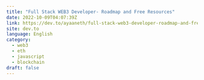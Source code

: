 ```yaml
---
title: "Full Stack WEB3 Developer- Roadmap and Free Resources"
date: 2022-10-09T04:07:39Z
link: https://dev.to/ayaaneth/full-stack-web3-developer-roadmap-and-free-resources-1chm?utm_medium=RSS&utm_source=news.12bit.vn
site: dev.to
language: English
category:
  - web3
  - eth
  - javascript
  - blockchain
draft: false
---
```

